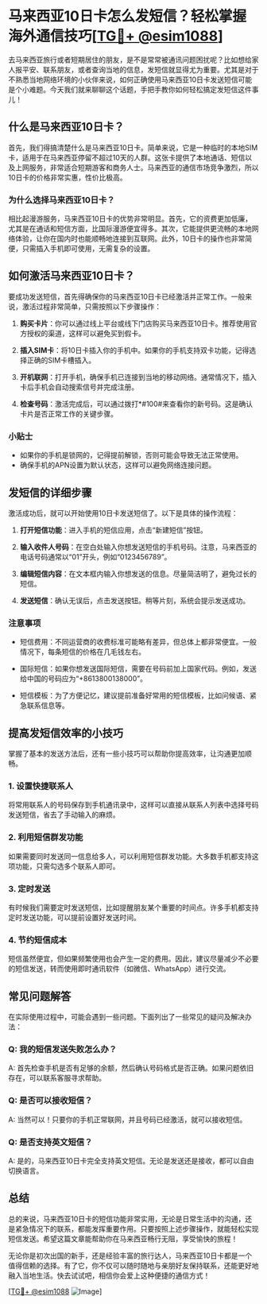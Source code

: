 # 马来西亚10日卡怎么发短信？轻松掌握海外通信技巧[[TG💪+ @esim1088](https://t.me/s/esim1088)]

去马来西亚旅行或者短期居住的朋友，是不是常常被通讯问题困扰呢？比如想给家人报平安、联系朋友，或者查询当地的信息，发短信就显得尤为重要。尤其是对于不熟悉当地网络环境的小伙伴来说，如何正确使用马来西亚10日卡发送短信可能是个小难题。今天我们就来聊聊这个话题，手把手教你如何轻松搞定发短信这件事儿！

## 什么是马来西亚10日卡？

首先，我们得搞清楚什么是马来西亚10日卡。简单来说，它是一种临时的本地SIM卡，适用于在马来西亚停留不超过10天的人群。这张卡提供了本地通话、短信以及上网服务，非常适合短期游客和商务人士。马来西亚的通信市场竞争激烈，所以10日卡的价格非常实惠，性价比极高。

### 为什么选择马来西亚10日卡？

相比起漫游服务，马来西亚10日卡的优势非常明显。首先，它的资费更加低廉，尤其是在通话和短信方面，比国际漫游便宜得多。其次，它能提供更流畅的本地网络体验，让你在国内时也能顺畅地连接到互联网。此外，10日卡的操作也非常简便，只需插入手机即可使用，无需复杂的设置。

## 如何激活马来西亚10日卡？

要成功发送短信，首先得确保你的马来西亚10日卡已经激活并正常工作。一般来说，激活过程非常简单，只需按照以下步骤操作：

1. **购买卡片**：你可以通过线上平台或线下门店购买马来西亚10日卡。推荐使用官方授权的渠道，这样可以避免买到假卡。
   
2. **插入SIM卡**：将10日卡插入你的手机中。如果你的手机支持双卡功能，记得选择正确的SIM卡槽插入。

3. **开机联网**：打开手机，确保手机已连接到当地的移动网络。通常情况下，插入卡后手机会自动搜索信号并完成注册。

4. **检查号码**：激活完成后，可以通过拨打*#100#来查看你的新号码。这是确认卡片是否正常工作的关键步骤。

### 小贴士

- 如果你的手机是锁网的，记得提前解锁，否则可能会导致无法正常使用。
- 确保手机的APN设置为默认状态，这样可以避免网络连接问题。

## 发短信的详细步骤

激活成功后，就可以开始使用10日卡发送短信了。以下是具体的操作流程：

1. **打开短信功能**：进入手机的短信应用，点击“新建短信”按钮。

2. **输入收件人号码**：在空白处输入你想发送短信的手机号码。注意，马来西亚的电话号码通常以“01”开头，例如“0123456789”。

3. **编辑短信内容**：在文本框内输入你想发送的信息。尽量简洁明了，避免过长的短信。

4. **发送短信**：确认无误后，点击发送按钮。稍等片刻，系统会提示发送成功。

### 注意事项

- 短信费用：不同运营商的收费标准可能略有差异，但总体上都非常便宜。一般情况下，每条短信的价格在几毛钱左右。
  
- 国际短信：如果你想发送国际短信，需要在号码前加上国家代码。例如，发送给中国的号码应为“+8613800138000”。

- 短信模板：为了方便记忆，建议提前准备好常用的短信模板，比如问候语、紧急联系信息等。

## 提高发短信效率的小技巧

掌握了基本的发送方法后，还有一些小技巧可以帮助你提高效率，让沟通更加顺畅。

### 1. 设置快捷联系人

将常用联系人的号码保存到手机通讯录中，这样可以直接从联系人列表中选择号码发送短信，省去了手动输入的麻烦。

### 2. 利用短信群发功能

如果需要同时发送同一信息给多人，可以利用短信群发功能。大多数手机都支持这项功能，只需勾选多个联系人即可。

### 3. 定时发送

有时候我们需要定时发送短信，比如提醒朋友某个重要的时间点。许多手机都支持定时发送功能，可以提前设置好发送时间。

### 4. 节约短信成本

短信虽然便宜，但如果频繁使用也会产生一定的费用。因此，建议尽量减少不必要的短信发送，转而使用即时通讯软件（如微信、WhatsApp）进行交流。

## 常见问题解答

在实际使用过程中，可能会遇到一些问题。下面列出了一些常见的疑问及解决办法：

### Q: 我的短信发送失败怎么办？

A: 首先检查手机是否有足够的余额，然后确认号码格式是否正确。如果问题依旧存在，可以联系客服寻求帮助。

### Q: 是否可以接收短信？

A: 当然可以！只要你的手机正常联网，并且号码已经激活，就可以接收短信。

### Q: 是否支持英文短信？

A: 是的，马来西亚10日卡完全支持英文短信。无论是发送还是接收，都可以自由切换语言。

## 总结

总的来说，马来西亚10日卡的短信功能非常实用，无论是日常生活中的沟通，还是紧急情况下的联系，都能发挥重要作用。只要按照上述步骤操作，就能轻松实现短信发送。希望这篇文章能帮助你在马来西亚畅行无阻，享受愉快的旅程！

无论你是初次出国的新手，还是经验丰富的旅行达人，马来西亚10日卡都是一个值得信赖的选择。有了它，你不仅可以随时随地与亲朋好友保持联系，还能更好地融入当地生活。快去试试吧，相信你会爱上这种便捷的通信方式！

[[TG💪+ @esim1088](https://t.me/s/esim1088) ![Image](https://i.postimg.cc/4NQfJmqS/Snipaste-2025-05-13-00-14-12.png)]